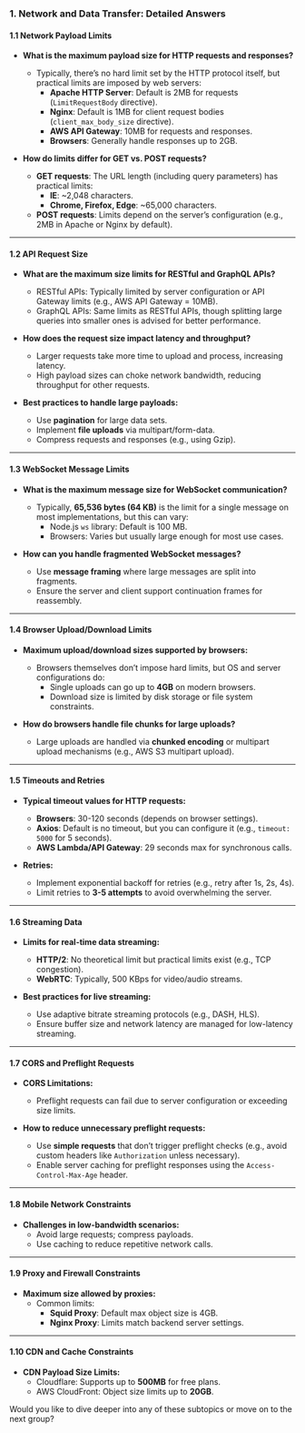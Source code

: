 ### **1. Network and Data Transfer: Detailed Answers**

#### **1.1 Network Payload Limits**
- **What is the maximum payload size for HTTP requests and responses?**
  - Typically, there’s no hard limit set by the HTTP protocol itself, but practical limits are imposed by web servers:
    - **Apache HTTP Server**: Default is 2MB for requests (`LimitRequestBody` directive).
    - **Nginx**: Default is 1MB for client request bodies (`client_max_body_size` directive).
    - **AWS API Gateway**: 10MB for requests and responses.
    - **Browsers**: Generally handle responses up to 2GB.

- **How do limits differ for GET vs. POST requests?**
  - **GET requests**: The URL length (including query parameters) has practical limits:
    - **IE**: ~2,048 characters.
    - **Chrome, Firefox, Edge**: ~65,000 characters.
  - **POST requests**: Limits depend on the server’s configuration (e.g., 2MB in Apache or Nginx by default).

---

#### **1.2 API Request Size**
- **What are the maximum size limits for RESTful and GraphQL APIs?**
  - RESTful APIs: Typically limited by server configuration or API Gateway limits (e.g., AWS API Gateway = 10MB).
  - GraphQL APIs: Same limits as RESTful APIs, though splitting large queries into smaller ones is advised for better performance.

- **How does the request size impact latency and throughput?**
  - Larger requests take more time to upload and process, increasing latency.
  - High payload sizes can choke network bandwidth, reducing throughput for other requests.

- **Best practices to handle large payloads:**
  - Use **pagination** for large data sets.
  - Implement **file uploads** via multipart/form-data.
  - Compress requests and responses (e.g., using Gzip).

---

#### **1.3 WebSocket Message Limits**
- **What is the maximum message size for WebSocket communication?**
  - Typically, **65,536 bytes (64 KB)** is the limit for a single message on most implementations, but this can vary:
    - Node.js `ws` library: Default is 100 MB.
    - Browsers: Varies but usually large enough for most use cases.

- **How can you handle fragmented WebSocket messages?**
  - Use **message framing** where large messages are split into fragments.
  - Ensure the server and client support continuation frames for reassembly.

---

#### **1.4 Browser Upload/Download Limits**
- **Maximum upload/download sizes supported by browsers:**
  - Browsers themselves don’t impose hard limits, but OS and server configurations do:
    - Single uploads can go up to **4GB** on modern browsers.
    - Download size is limited by disk storage or file system constraints.

- **How do browsers handle file chunks for large uploads?**
  - Large uploads are handled via **chunked encoding** or multipart upload mechanisms (e.g., AWS S3 multipart upload).

---

#### **1.5 Timeouts and Retries**
- **Typical timeout values for HTTP requests:**
  - **Browsers**: 30-120 seconds (depends on browser settings).
  - **Axios**: Default is no timeout, but you can configure it (e.g., `timeout: 5000` for 5 seconds).
  - **AWS Lambda/API Gateway**: 29 seconds max for synchronous calls.

- **Retries:**
  - Implement exponential backoff for retries (e.g., retry after 1s, 2s, 4s).
  - Limit retries to **3-5 attempts** to avoid overwhelming the server.

---

#### **1.6 Streaming Data**
- **Limits for real-time data streaming:**
  - **HTTP/2**: No theoretical limit but practical limits exist (e.g., TCP congestion).
  - **WebRTC**: Typically, 500 KBps for video/audio streams.

- **Best practices for live streaming:**
  - Use adaptive bitrate streaming protocols (e.g., DASH, HLS).
  - Ensure buffer size and network latency are managed for low-latency streaming.

---

#### **1.7 CORS and Preflight Requests**
- **CORS Limitations:**
  - Preflight requests can fail due to server configuration or exceeding size limits.

- **How to reduce unnecessary preflight requests:**
  - Use **simple requests** that don’t trigger preflight checks (e.g., avoid custom headers like `Authorization` unless necessary).
  - Enable server caching for preflight responses using the `Access-Control-Max-Age` header.

---

#### **1.8 Mobile Network Constraints**
- **Challenges in low-bandwidth scenarios:**
  - Avoid large requests; compress payloads.
  - Use caching to reduce repetitive network calls.

---

#### **1.9 Proxy and Firewall Constraints**
- **Maximum size allowed by proxies:**
  - Common limits:
    - **Squid Proxy**: Default max object size is 4GB.
    - **Nginx Proxy**: Limits match backend server settings.

---

#### **1.10 CDN and Cache Constraints**
- **CDN Payload Size Limits:**
  - Cloudflare: Supports up to **500MB** for free plans.
  - AWS CloudFront: Object size limits up to **20GB**.

Would you like to dive deeper into any of these subtopics or move on to the next group?